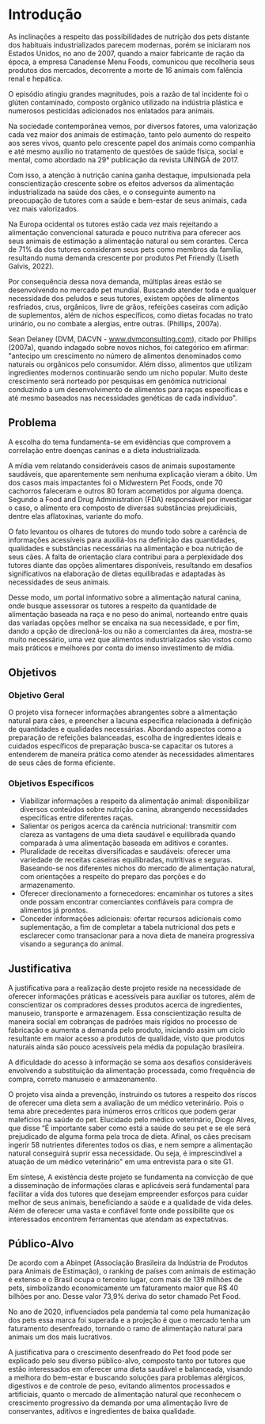 # Introdução

As inclinações a respeito das possibilidades de nutrição dos pets distante dos habituais industrializados parecem modernas, porém se iniciaram nos Estados Unidos, no ano de 2007, quando a maior fabricante de ração da época, a empresa Canadense Menu Foods, comunicou que recolheria seus produtos dos mercados, decorrente a morte de 16 animais com falência renal e hepática. 

O episódio atingiu grandes magnitudes, pois a razão de tal incidente foi o glúten contaminado, composto orgânico utilizado na indústria plástica e numerosos pesticidas adicionados nos enlatados para animais. 

Na sociedade contemporânea vemos, por diversos fatores, uma valorização cada vez maior dos animais de estimação, tanto pelo aumento do respeito aos seres vivos, quanto pelo crescente papel dos animais como companhia e até mesmo auxílio no tratamento de questões de saúde física, social e mental, como abordado na 29° publicação da revista UNINGÁ de 2017. 

Com isso, a atenção à nutrição canina ganha destaque, impulsionada pela conscientização crescente sobre os efeitos adversos da alimentação industrializada na saúde dos cães, e o conseguinte aumento na preocupação de tutores com a saúde e bem-estar de seus animais, cada vez mais valorizados. 

Na Europa ocidental os tutores estão cada vez mais rejeitando a alimentação convencional saturada e pouco nutritiva para oferecer aos seus animais de estimação a alimentação natural ou sem corantes. Cerca de 71% da dos tutores consideram seus pets como membros da família, resultando numa demanda crescente por produtos Pet Friendly (Liseth Galvis, 2022). 

Por consequência dessa nova demanda, múltiplas áreas estão se desenvolvendo no mercado pet mundial. Buscando atender toda e qualquer necessidade dos peludos e seus tutores, existem opções de alimentos resfriados, crus, orgânicos, livre de grãos, refeições caseiras com adição de suplementos, além de nichos específicos, como dietas focadas no trato urinário, ou no combate a alergias, entre outras. (Phillips, 2007a). 

Sean Delaney (DVM, DACVN - www.dvmconsulting.com), citado por Phillips (2007a), quando indagado sobre novos nichos, foi categórico em afirmar: "antecipo um crescimento no número de alimentos denominados como naturais ou orgânicos pelo consumidor. Além disso, alimentos que utilizam ingredientes modernos continuarão sendo um nicho popular. Muito deste crescimento será norteado por pesquisas em genômica nutricional conduzindo a um desenvolvimento de alimentos para raças específicas e até mesmo baseados nas necessidades genéticas de cada indivíduo". 

## Problema

A escolha do tema fundamenta-se em evidências que comprovem a correlação entre doenças caninas e a dieta industrializada. 

A mídia vem relatando consideráveis casos de animais supostamente saudáveis, que aparentemente sem nenhuma explicação vieram a óbito. Um dos casos mais impactantes foi o Midwestern Pet Foods, onde 70 cachorros faleceram e outros 80 foram acometidos por alguma doença. Segundo a Food and Drug Administration (FDA) responsável por investigar o caso, o alimento era composto de diversas substâncias prejudiciais, dentre elas aflatoxinas, variante do mofo. 

O fato levantou os olhares de tutores do mundo todo sobre a carência de informações acessíveis para auxiliá-los na definição das quantidades, qualidades e substâncias necessárias na alimentação e boa nutrição de seus cães. A falta de orientação clara contribui para a perplexidade dos tutores diante das opções alimentares disponíveis, resultando em desafios significativos na elaboração de dietas equilibradas e adaptadas às necessidades de seus animais. 

Desse modo, um portal informativo sobre a alimentação natural canina, onde busque assessorar os tutores a respeito da quantidade de alimentação baseada na raça e no peso do animal, norteando entre quais das variadas opções melhor se encaixa na sua necessidade, e por fim, dando a opção de direcioná-los ou não a comerciantes da área, mostra-se muito necessário, uma vez que alimentos industrializados são vistos como mais práticos e melhores por conta do imenso investimento de mídia. 


## Objetivos

### Objetivo Geral

O projeto visa fornecer informações abrangentes sobre a alimentação natural para cães, e preencher a lacuna específica relacionada à definição de quantidades e qualidades necessárias. Abordando aspectos como a preparação de refeições balanceadas, escolha de ingredientes ideais e cuidados específicos de preparação busca-se capacitar os tutores a entenderem de maneira prática como atender às necessidades alimentares de seus cães de forma eficiente. 

### Objetivos Específicos

<ul>
<li> Viabilizar informações a respeito da alimentação animal: disponibilizar diversos conteúdos sobre nutrição canina, abrangendo necessidades especificas entre diferentes raças.</li>
<li> Salientar os perigos acerca da carência nutricional: transmitir com clareza as vantagens de uma dieta saudável e equilibrada quando comparada à uma alimentação baseada em aditivos e corantes.</li>
<li> Pluralidade de receitas diversificadas e saudáveis: oferecer uma variedade de receitas caseiras equilibradas, nutritivas e seguras. Baseando-se nos diferentes nichos do mercado de alimentação natural, com orientações a respeito do preparo das porções e do armazenamento.</li>
<li> Oferecer direcionamento a fornecedores: encaminhar os tutores a sites onde possam encontrar comerciantes confiáveis para compra de alimentos já prontos.</li>
<li> Conceder informações adicionais: ofertar recursos adicionais como suplementação, a fim de completar a tabela nutricional dos pets e esclarecer como transacionar para a nova dieta de maneira progressiva visando a segurança do animal.</li>
</ul>

## Justificativa

A justificativa para a realização deste projeto reside na necessidade de oferecer informações práticas e acessíveis para auxiliar os tutores, além de conscientizar os compradores desses produtos acerca de ingredientes, manuseio, transporte e armazenagem. Essa conscientização resulta de maneira social em cobranças de padrões mais rígidos no processo de fabricação e aumenta a demanda pelo produto, iniciando assim um ciclo resultante em maior acesso a produtos de qualidade, visto que produtos naturais ainda são pouco acessíveis pela média da população brasileira. 

A dificuldade do acesso à informação se soma aos desafios consideráveis envolvendo a substituição da alimentação processada, como frequência de compra, correto manuseio e armazenamento. 

O projeto visa ainda a prevenção, instruindo os tutores a respeito dos riscos de oferecer uma dieta sem a avaliação de um médico veterinário. Pois o tema abre precedentes para inúmeros erros críticos que podem gerar malefícios na saúde do pet. Elucidado pelo médico veterinário, Diogo Alves, que disse “É importante saber como está a saúde do seu pet e se ele será prejudicado de alguma forma pela troca de dieta. Afinal, os cães precisam ingerir 58 nutrientes diferentes todos os dias, e nem sempre a alimentação natural conseguirá suprir essa necessidade. Ou seja, é imprescindível a atuação de um médico veterinário" em uma entrevista para o site G1. 

Em síntese, A existência deste projeto se fundamenta na convicção de que a disseminação de informações claras e aplicáveis será fundamental para facilitar a vida dos tutores que desejam empreender esforços para cuidar melhor de seus animais, beneficiando a saúde e a qualidade de vida deles. Além de oferecer uma vasta e confiável fonte onde possibilite que os interessados encontrem ferramentas que atendam as expectativas.

## Público-Alvo

De acordo com a Abinpet (Associação Brasileira da Indústria de Produtos para Animais de Estimação), o ranking de países com animais de estimação é extenso e o Brasil ocupa o terceiro lugar, com mais de 139 milhões de pets, simbolizando economicamente um faturamento maior que R$ 40 bilhões por ano. Desse valor 73,9% deriva do setor chamado Pet Food. 

No ano de 2020, influenciados pela pandemia tal como pela humanização dos pets essa marca foi superada e a projeção é que o mercado tenha um faturamento desenfreado, tornando o ramo de alimentação natural para animais um dos mais lucrativos. 

A justificativa para o crescimento desenfreado do Pet food pode ser explicado pelo seu diverso público-alvo, composto tanto por tutores que estão interessados em oferecer uma dieta saudável e balanceada, visando a melhora do bem-estar e buscando soluções para problemas alérgicos, digestivos e de controle de peso, evitando alimentos processados e artificiais, quanto o mercado de alimentação natural que reconhecem o crescimento progressivo da demanda por uma alimentação livre de conservantes, aditivos e ingredientes de baixa qualidade. 

